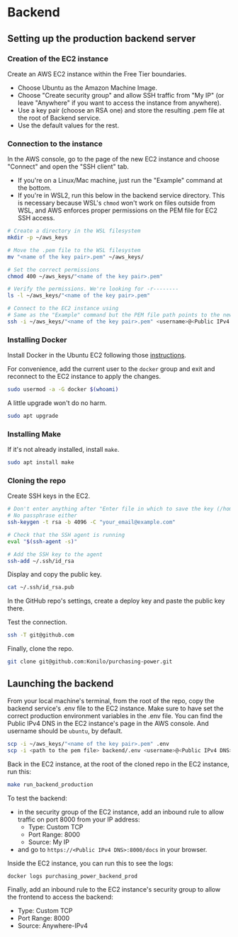 # Backend
## Setting up the production backend server
### Creation of the EC2 instance

Create an AWS EC2 instance within the Free Tier boundaries.
- Choose Ubuntu as the Amazon Machine Image.
- Choose "Create security group" and allow SSH traffic from "My IP" (or leave "Anywhere" if you want to access the instance from anywhere).
- Use a key pair (choose an RSA one) and store the resulting .pem file at the root of Backend service.
- Use the default values for the rest.


### Connection to the instance

In the AWS console, go to the page of the new EC2 instance and choose "Connect" and open the "SSH client" tab.

- If you're on a Linux/Mac machine, just run the "Example" command at the bottom.
- If you're in WSL2, run this below in the backend service directory. This is necessary because WSL's `chmod` won't work on files outside from WSL, and AWS enforces proper permissions on the PEM file for EC2 SSH access.
```bash
# Create a directory in the WSL filesystem
mkdir -p ~/aws_keys

# Move the .pem file to the WSL filesystem
mv "<name of the key pair>.pem" ~/aws_keys/

# Set the correct permissions
chmod 400 ~/aws_keys/"<name of the key pair>.pem"

# Verify the permissions. We're looking for -r--------
ls -l ~/aws_keys/"<name of the key pair>.pem"

# Connect to the EC2 instance using
# Same as the "Example" command but the PEM file path points to the new ~/aws_keys directory
ssh -i ~/aws_keys/"<name of the key pair>.pem" <username>@<Public IPv4 DNS>
```


### Installing Docker

Install Docker in the Ubuntu EC2 following those [instructions](https://docs.docker.com/engine/install/ubuntu/#install-using-the-repository).

For convenience, add the current user to the `docker` group and exit and reconnect to the EC2 instance to apply the changes.
```bash
sudo usermod -a -G docker $(whoami)
```

A little upgrade won't do no harm.
```bash
sudo apt upgrade
```


### Installing Make

If it's not already installed, install `make`.
```bash
sudo apt install make
```


### Cloning the repo

Create SSH keys in the EC2.
```bash
# Don't enter anything after "Enter file in which to save the key (/home/ubuntu/.ssh/id_rsa):, just press Enter
# No passphrase either
ssh-keygen -t rsa -b 4096 -C "your_email@example.com"

# Check that the SSH agent is running
eval "$(ssh-agent -s)"

# Add the SSH key to the agent
ssh-add ~/.ssh/id_rsa
```

Display and copy the public key.
```bash
cat ~/.ssh/id_rsa.pub
```

In the GitHub repo's settings, create a deploy key and paste the public key there.

Test the connection.
```bash
ssh -T git@github.com
```

Finally, clone the repo.
```bash
git clone git@github.com:Konilo/purchasing-power.git
```


## Launching the backend

From your local machine's terminal, from the root of the repo, copy the backend service's .env file to the EC2 instance.
Make sure to have set the correct production environment variables in the .env file.
You can find the Public IPv4 DNS in the EC2 instance's page in the AWS console. And username should be `ubuntu`, by default.
```bash
scp -i ~/aws_keys/"<name of the key pair>.pem" .env
scp -i <path to the pem file> backend/.env <username>@<Public IPv4 DNS>:~/purchasing-power/backend/.env
```

Back in the EC2 instance, at the root of the cloned repo in the EC2 instance, run this:
```bash
make run_backend_production
```

To test the backend:
- in the security group of the EC2 instance, add an inbound rule to allow traffic on port 8000 from your IP address:
    - Type: Custom TCP
    - Port Range: 8000
    - Source: My IP
- and go to `https://<Public IPv4 DNS>:8000/docs` in your browser.

Inside the EC2 instance, you can run this to see the logs:
```bash
docker logs purchasing_power_backend_prod
```

Finally, add an inbound rule to the EC2 instance's security group to allow the frontend to access the backend:
- Type: Custom TCP
- Port Range: 8000
- Source: Anywhere-IPv4

